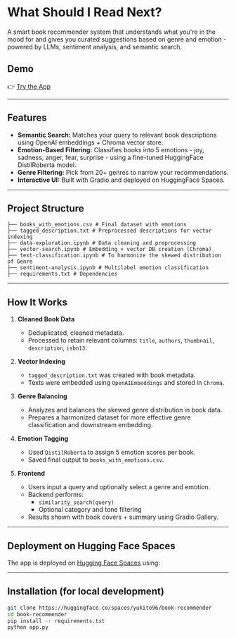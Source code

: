 # What Should I Read Next?  

A smart book recommender system that understands what you're in the mood for and gives you curated suggestions based on genre and emotion - powered by LLMs, sentiment analysis, and semantic search.

## Demo

👉 [Try the App](https://huggingface.co/spaces/yukito96/book-recommender)

---

## Features

- **Semantic Search:** Matches your query to relevant book descriptions using OpenAI embeddings + Chroma vector store.
- **Emotion-Based Filtering:** Classifies books into 5 emotions - joy, sadness, anger, fear, surprise - using a fine-tuned HuggingFace DistilRoberta model.
- **Genre Filtering:** Pick from 20+ genres to narrow your recommendations.
- **Interactive UI:** Built with Gradio and deployed on HuggingFace Spaces.

---

## Project Structure

```├── app.py # Gradio app (main entry point)
├── books_with_emotions.csv # Final dataset with emotions
├── tagged_description.txt # Preprocessed descriptions for vector indexing
├── data-exploration.ipynb # Data cleaning and preprocessing
├── vector-search.ipynb # Embedding + vector DB creation (Chroma)
├── text-classification.ipynb # To harmonize the skewed distribution of Genre
├── sentiment-analysis.ipynb # Multilabel emotion classification
├── requirements.txt # Dependencies
```

---

## How It Works

1. **Cleaned Book Data**
   - Deduplicated, cleaned metadata.
   - Processed to retain relevant columns: `title`, `authors`, `thumbnail`, `description`, `isbn13`.

2. **Vector Indexing**
   - `tagged_description.txt` was created with book metadata.
   - Texts were embedded using `OpenAIEmbeddings` and stored in `Chroma`.
  
3. **Genre Balancing**
   - Analyzes and balances the skewed genre distribution in book data.
   - Prepares a harmonized dataset for more effective genre classification and downstream embedding.

5. **Emotion Tagging**
   - Used `DistilRoberta` to assign 5 emotion scores per book.
   - Saved final output to `books_with_emotions.csv`.
     
6. **Frontend**
   - Users input a query and optionally select a genre and emotion.
   - Backend performs:
     - `similarity_search(query)`
     - Optional category and tone filtering
   - Results shown with book covers + summary using Gradio Gallery.

---

## Deployment on Hugging Face Spaces

The app is deployed on [Hugging Face Spaces](https://huggingface.co/spaces/yukito96/book-recommender) using:

---

## Installation (for local development)

```bash
git clone https://huggingface.co/spaces/yukito96/book-recommender
cd book-recommender
pip install -r requirements.txt
python app.py
